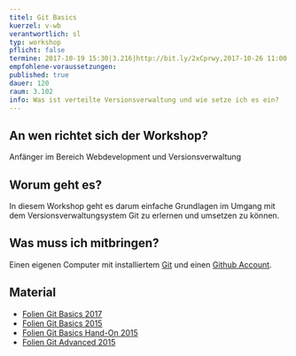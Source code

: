 ```yaml
---
titel: Git Basics
kuerzel: v-wb
verantwortlich: sl
typ: workshop
pflicht: false
termine: 2017-10-19 15:30|3.216|http://bit.ly/2xCprwy,2017-10-26 11:00|3.217|http://bit.ly/2zvOToA, 2017-10-26 11:00|3.100|http://bit.ly/2gBY57d, 2017-11-02 16:00|3.100|http://bit.ly/2lnto7w,2017-11-09 18:00|0.501|http://bit.ly/2ymaVy1|cn,2017-11-09 09:00|3.100||mk,2017-11-09 11:00|3.100||mk
empfohlene-voraussetzungen:
published: true
dauer: 120
raum: 3.102
info: Was ist verteilte Versionsverwaltung und wie setze ich es ein?
---
```


## An wen richtet sich der Workshop?

Anfänger im Bereich Webdevelopment und Versionsverwaltung

## Worum geht es?

In diesem Workshop geht es darum einfache Grundlagen im Umgang mit dem Versionsverwaltungsystem Git zu erlernen und umsetzen zu können.

## Was muss ich mitbringen?

Einen eigenen Computer mit installiertem [Git](https://git-scm.com/) und einen [Github Account](https://github.com/).

## Material
- [Folien Git Basics 2017](../../slides/git-basics-updated/index.html)
- [Folien Git Basics 2015](../../slides/git-basics/index.html)
- [Folien Git Basics Hand-On 2015](../../slides/git-basics-hands-on/index.html)
- [Folien Git Advanced 2015](../../slides/git-advanced/index.html)
